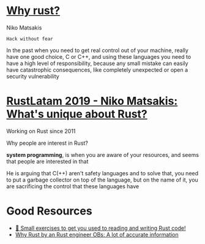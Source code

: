 # [Why rust?](https://www.youtube.com/watch?v=_wy4tuFEpz0)

Niko Matsakis

    Hack without fear

In the past when you need to get real control out of your machine, really have one good choice, C or C++, and using these languages you need to have a high level of responsibility, because any small mistake can easily have catastrophic consequences, like completely unexpected or open a security vulnerability

# [RustLatam 2019 - Niko Matsakis: What's unique about Rust?](https://www.youtube.com/watch?v=jQOZX0xkrWA)

Working on Rust since 2011

Why people are interest in Rust?

**system programming**, is when you are aware of your resources, and seems that people are interested in that

He is arguing that C(++) aren't safety languages and to solve that, you need to put a garbage collector on top of the language, but on the name of it, you are sacrificing the control that these languages have

# Good Resources

- [🦀 Small exercises to get you used to reading and writing Rust code!](https://github.com/rust-lang/rustlings)
- [Why Rust by an Rust engineer OBs: A lot of accurate information](https://corrode.dev/)
